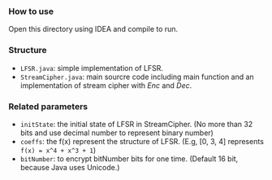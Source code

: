 ### How to use
Open this directory using IDEA and compile to run.

### Structure
- `LFSR.java`: simple implementation of LFSR.
- `StreamCipher.java`: main sourcre code including main function and an implementation of stream cipher with *Enc* and *Dec*.

### Related parameters
- `initState`: the initial state of LFSR in StreamCipher. (No more than 32 bits and use decimal number to represent binary number)
- `coeffs`: the f(x) represent the structure of LFSR. (E.g, [0, 3, 4] represents `f(x) = x^4 + x^3 + 1`)
- `bitNumber`: to encrypt bitNumber bits for one time. (Default 16 bit, because Java uses Unicode.)